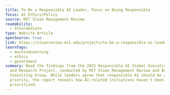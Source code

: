 ```yaml
---
title: To Be a Responsible AI Leader, Focus on Being Responsible
focus: AI Ethics/Policy
source: MIT Sloan Management Review
readability:
  - Intermediate
type: Website Article
openSource: true
link: https://sloanreview.mit.edu/projects/to-be-a-responsible-ai-leader-focus-on-being-responsible/
learnTags:
  - machineLearning
  - ethics
  - government
summary: Read the findings from the 2022 Responsible AI Global Executive Study
  and Research Project, conducted by MIT Sloan Management Review and Boston
  Consulting Group. While leaders agree that responsible AI should be a top
  priority, the report reveals how AI-related initiatives haven't been
  prioritized.
---
```

